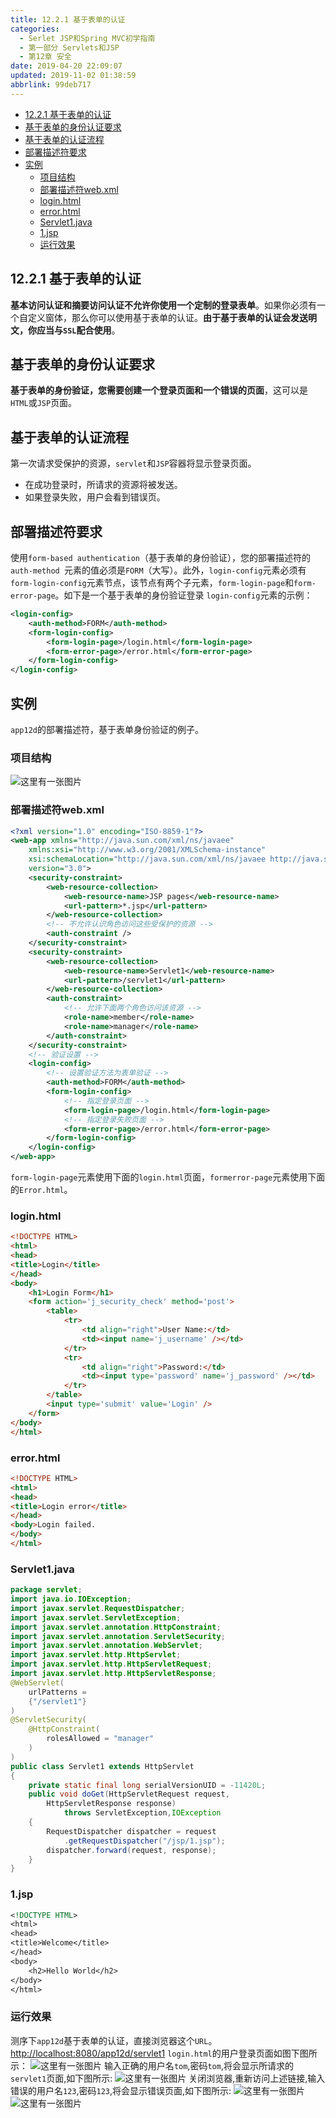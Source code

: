 ```yaml
---
title: 12.2.1 基于表单的认证
categories: 
  - Serlet JSP和Spring MVC初学指南
  - 第一部分 Servlets和JSP
  - 第12章 安全
date: 2019-04-20 22:09:07
updated: 2019-11-02 01:38:59
abbrlink: 99deb717
---
```

- [12.2.1 基于表单的认证](/ReadingNotes/99deb717/#12-2-1-基于表单的认证)
- [基于表单的身份认证要求](/ReadingNotes/99deb717/#基于表单的身份认证要求)
- [基于表单的认证流程](/ReadingNotes/99deb717/#基于表单的认证流程)
- [部署描述符要求](/ReadingNotes/99deb717/#部署描述符要求)
- [实例](/ReadingNotes/99deb717/#实例)
    - [项目结构](/ReadingNotes/99deb717/#项目结构)
    - [部署描述符web.xml](/ReadingNotes/99deb717/#部署描述符web-xml)
    - [login.html](/ReadingNotes/99deb717/#login-html)
    - [error.html](/ReadingNotes/99deb717/#error-html)
    - [Servlet1.java](/ReadingNotes/99deb717/#Servlet1-java)
    - [1.jsp](/ReadingNotes/99deb717/#1-jsp)
    - [运行效果](/ReadingNotes/99deb717/#运行效果)

<!--more-->
<script src="https://cdn.bootcss.com/jquery/3.4.0/jquery.slim.min.js"></script>
<script>$(document).ready(function () {$(".post-body > ul:nth-child(1)").hide();});</script>

<!--end-->
## 12.2.1 基于表单的认证 ##
**基本访问认证和摘要访问认证不允许你使用一个定制的登录表单**。如果你必须有一个自定义窗体，那么你可以使用基于表单的认证。**由于基于表单的认证会发送明文，你应当与`SSL`配合使用**。
## 基于表单的身份认证要求 ##
**基于表单的身份验证，您需要创建一个登录页面和一个错误的页面**，这可以是`HTML`或`JSP`页面。
## 基于表单的认证流程 ##
第一次请求受保护的资源，`servlet`和`JSP`容器将显示登录页面。
- 在成功登录时，所请求的资源将被发送。
- 如果登录失败，用户会看到错误页。

## 部署描述符要求 ##
使用`form-based authentication`（基于表单的身份验证），您的部署描述符的`auth-method `元素的值必须是`FORM`（大写）。此外，`login-config`元素必须有`form-login-config`元素节点，该节点有两个子元素，`form-login-page`和`form-error-page`。如下是一个基于表单的身份验证登录 `login-config`元素的示例：
```xml
<login-config>
    <auth-method>FORM</auth-method>
    <form-login-config>
        <form-login-page>/login.html</form-login-page>
        <form-error-page>/error.html</form-error-page>
    </form-login-config>
</login-config>
```
## 实例 ##
 `app12d`的部署描述符，基于表单身份验证的例子。
### 项目结构 ###
![这里有一张图片](https://image-1257720033.cos.ap-shanghai.myqcloud.com/blog/readbooknote/ServlerJSPAndSpring%20MVCChuXueZhiNan/Chapter12/10.png)
### 部署描述符web.xml ###
```xml
<?xml version="1.0" encoding="ISO-8859-1"?>
<web-app xmlns="http://java.sun.com/xml/ns/javaee"
    xmlns:xsi="http://www.w3.org/2001/XMLSchema-instance"
    xsi:schemaLocation="http://java.sun.com/xml/ns/javaee http://java.sun.com/xml/ns/javaee/web-app_3_0.xsd"
    version="3.0">
    <security-constraint>
        <web-resource-collection>
            <web-resource-name>JSP pages</web-resource-name>
            <url-pattern>*.jsp</url-pattern>
        </web-resource-collection>
        <!-- 不允许认识角色访问这些受保护的资源 -->
        <auth-constraint />
    </security-constraint>
    <security-constraint>
        <web-resource-collection>
            <web-resource-name>Servlet1</web-resource-name>
            <url-pattern>/servlet1</url-pattern>
        </web-resource-collection>
        <auth-constraint>
            <!-- 允许下面两个角色访问该资源 -->
            <role-name>member</role-name>
            <role-name>manager</role-name>
        </auth-constraint>
    </security-constraint>
    <!-- 验证设置 -->
    <login-config>
        <!-- 设置验证方法为表单验证 -->
        <auth-method>FORM</auth-method>
        <form-login-config>
            <!-- 指定登录页面 -->
            <form-login-page>/login.html</form-login-page>
            <!-- 指定登录失败页面 -->
            <form-error-page>/error.html</form-error-page>
        </form-login-config>
    </login-config>
</web-app>
```
`form-login-page`元素使用下面的`login.html`页面，`formerror-page`元素使用下面的`Error.html`。
### login.html ###
```html
<!DOCTYPE HTML>
<html>
<head>
<title>Login</title>
</head>
<body>
    <h1>Login Form</h1>
    <form action='j_security_check' method='post'>
        <table>
            <tr>
                <td align="right">User Name:</td>
                <td><input name='j_username' /></td>
            </tr>
            <tr>
                <td align="right">Password:</td>
                <td><input type='password' name='j_password' /></td>
            </tr>
        </table>
        <input type='submit' value='Login' />
    </form>
</body>
</html>
```
### error.html ###
```html
<!DOCTYPE HTML>
<html>
<head>
<title>Login error</title>
</head>
<body>Login failed.
</body>
</html>
```
### Servlet1.java ###
```java
package servlet;
import java.io.IOException;
import javax.servlet.RequestDispatcher;
import javax.servlet.ServletException;
import javax.servlet.annotation.HttpConstraint;
import javax.servlet.annotation.ServletSecurity;
import javax.servlet.annotation.WebServlet;
import javax.servlet.http.HttpServlet;
import javax.servlet.http.HttpServletRequest;
import javax.servlet.http.HttpServletResponse;
@WebServlet(
    urlPatterns =
    {"/servlet1"}
)
@ServletSecurity(
    @HttpConstraint(
        rolesAllowed = "manager"
    )
)
public class Servlet1 extends HttpServlet
{
    private static final long serialVersionUID = -11420L;
    public void doGet(HttpServletRequest request,
        HttpServletResponse response)
            throws ServletException,IOException
    {
        RequestDispatcher dispatcher = request
            .getRequestDispatcher("/jsp/1.jsp");
        dispatcher.forward(request, response);
    }
}
```
### 1.jsp ###
```jsp
<!DOCTYPE HTML>
<html>
<head>
<title>Welcome</title>
</head>
<body>
    <h2>Hello World</h2>
</body>
</html>
```
### 运行效果 ###
测序下`app12d`基于表单的认证，直接浏览器这个`URL`。
[http://localhost:8080/app12d/servlet1](http://localhost:8080/app12d/servlet1)
`login.html`的用户登录页面如图下图所示：
![这里有一张图片](https://image-1257720033.cos.ap-shanghai.myqcloud.com/blog/readbooknote/ServlerJSPAndSpring%20MVCChuXueZhiNan/Chapter12/11.png)
输入正确的用户名`tom`,密码`tom`,将会显示所请求的`servlet1`页面,如下图所示:
![这里有一张图片](https://image-1257720033.cos.ap-shanghai.myqcloud.com/blog/readbooknote/ServlerJSPAndSpring%20MVCChuXueZhiNan/Chapter12/12.png)
关闭浏览器,重新访问上述链接,输入错误的用户名`123`,密码`123`,将会显示错误页面,如下图所示:
![这里有一张图片](https://image-1257720033.cos.ap-shanghai.myqcloud.com/blog/readbooknote/ServlerJSPAndSpring%20MVCChuXueZhiNan/Chapter12/13.png)
![这里有一张图片](https://image-1257720033.cos.ap-shanghai.myqcloud.com/blog/readbooknote/ServlerJSPAndSpring%20MVCChuXueZhiNan/Chapter12/14.png)



